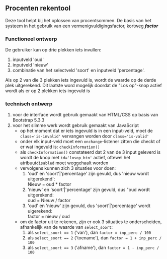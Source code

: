 ## Procenten rekentool

Deze tool helpt bij het oplossen van procentsommen. De basis van het systeem in het gebruik van een vermenigvuldigingsfactor, kortweg ***factor***

### Functioneel ontwerp 

De gebruiker kan op drie plekken iets invullen: 
1. inputveld 'oud'
2. inputveld 'nieuw'
3. combinatie van het selectveld 'soort' en inputveld 'percentage'.  
  
  Als op 2 van die 3 plekken iets ingevuld is, wordt de waarde op de derde plek uitgerekend. Dit laatste word mogelijk doordat de "Los op"-knop actief wordt als er op 2 plekken iets ingevuld is

### technisch ontwerp

1. voor de interface wordt gebruik gemaakt van HTML/CSS op basis van Bootstrap 5.3.3
2. voor het slimme werk wordt gebruik gemaakt van JavaScript
    + op het moment dat er iets ingevuld is in een input-veld, moet de `class='is-invalid'` vervangen worden door `class='is-valid'`
    + onder elk input-veld moet een `onchange`-listener zitten   die checkt of er wat ingevuld is: `checkInformation()`
    + als `checkInformation()` constateerd dat 2 van de 3 input geleverd is wordt de knop met `id='losop_btn'` actief, oftewel het atribuut`disabled` moet weggehaalt worden
    + vervolgens kunnen zich 3 situaties voor doen: 
        1. 'oud' en 'soort'|'percentage' zijn gevuld, dus 'nieuw wordt uitgerekend':  
        Nieuw = oud * factor
        2. 'nieuw' en 'soort'|'percentage' zijn gevuld, dus "oud wordt uitgerekend:  
        oud = Nieuw / factor
        3. 'oud' en 'nieuw' zijn gevuld, dus 'soort'|'percentage' wordt uigerekend:  
        factor = nieuw / oud
    + om de factor uit te rekenen, zijn er ook 3 situaties te onderscheiden, afhankelijk van de waarde van `select_soort`:
        1. als `select_soort == 1` ('van'), dan `factor = inp_perc / 100`
        2. als `select_soort == 2` ('toename'), dan `factor = 1 + inp_perc / 100`
        3. als `select_soort == 3` ('afname'), dan `factor = 1 - inp_perc / 100`